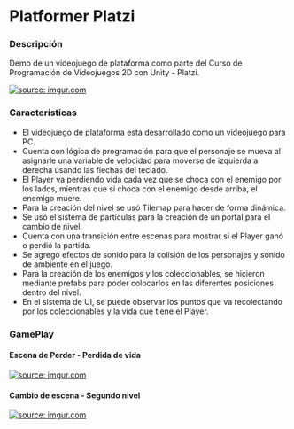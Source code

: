 Platformer Platzi
=============
### Descripción
Demo de un videojuego de plataforma como parte del Curso de Programación de Videojuegos 2D con Unity - Platzi.

<a href="https://imgur.com/OPCsTN8"><img src="https://i.imgur.com/OPCsTN8.jpg" title="source: imgur.com" /></a>
### Características

- El videojuego de plataforma esta desarrollado como un videojuego para PC.
- Cuenta con lógica de programación para que el personaje se mueva al asignarle una variable de velocidad para moverse de izquierda a derecha usando las flechas del teclado.
- El Player va perdiendo vida cada vez que se choca con el enemigo por los lados, mientras que si choca con el enemigo desde arriba, el enemigo muere.
- Para la creación del nivel se usó Tilemap para hacer de forma dinámica.
- Se usó el sistema de partículas para la creación de un portal para el cambio de nivel.
- Cuenta con una transición entre escenas para mostrar si el Player ganó o perdió la partida.
- Se agregó efectos de sonido para la colisión de los personajes y sonido de ambiente en el juego.
- Para la creación de los enemigos y los coleccionables, se hicieron mediante prefabs para poder colocarlos en las diferentes posiciones dentro del nivel.
- En el sistema de UI, se puede observar los puntos que va recolectando por los coleccionables y la vida que tiene el Player.


### GamePlay
#### Escena de Perder - Perdida de vida
<a href="https://imgur.com/VzxzN0L"><img src="https://i.imgur.com/VzxzN0L.gif" title="source: imgur.com" /></a>

#### Cambio de escena - Segundo nivel

<a href="https://imgur.com/mvJf1Sj"><img src="https://i.imgur.com/mvJf1Sj.gif" title="source: imgur.com" /></a>
